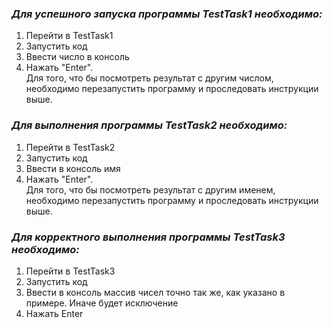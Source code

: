 ### _Для успешного запуска программы TestTask1 необходимо:_
1. Перейти в TestTask1
2. Запустить код
3. Ввести число в консоль
4. Нажать "Enter". <br/>
Для того, что бы посмотреть результат с другим числом, необходимо перезапустить программу и проследовать инструкции выше.

### _Для выполнения программы TestTask2 необходимо:_
1. Перейти в TestTask2
2. Запустить код
3. Ввести в консоль имя
4. Нажать "Enter". <br/>
Для того, что бы посмотреть результат с другим именем, необходимо перезапустить программу и проследовать инструкции выше.

### _Для корректного выполнения программы TestTask3 необходимо:_
1. Перейти в TestTask3
2. Запустить код
3. Ввести в консоль массив чисел точно так же, как указано в примере. Иначе будет исключение
4. Нажать Enter
